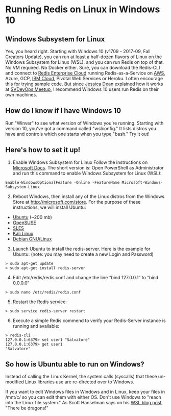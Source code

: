 # Running Redis on Linux in Windows 10 

## Windows Subsystem for Linux

Yes, you heard right. Starting with Windows 10 (v1709 - 2017-09, Fall Creators Update), you can run at least a half-dozen flavors of Linux on the Windows Subsystem for Linux (WSL), and you can run Redis on top of that. No VM required. No Docker either.  Sure, you can download the Redis-CLI and connect to [Redis Enterprise Cloud](https://redislabs.com/redis-enterprise/cloud/ "Redis database-as-a-service") running Redis-as-a-Service on [AWS](https://aws.amazon.com/marketplace/seller-profile?id=86d50f6a-d4d0-4a0c-8f7c-4955fd7ff4d1 "Redis Enterprise Cloud"), Azure, GCP, [IBM Cloud](https://marketplace.ibmcloud.com/apps/87 "Redis Cloud - SoftLayer"), Pivotal Web Services or Heroku. I often encourage this for trying sample code. But since [Jessica Dean](https://twitter.com/jldeen "Jessica Dean on Twitter") explained how it works at [SVDevOps Meetup](https://www.meetup.com/SVDevOps/events/235908130/ "Getting started with BASH on Windows 10"), I recommend Windows 10 users run Redis on their own machines.

## How do I know if I have Windows 10

Run "Winver" to see what version of Windows you're running. Starting with version 10, you've got a command called "wslconfig." It lists distros you have and controls which one starts when you type "bash." Try it out!

## Here's how to set it up!

1. Enable Windows Subsystem for Linux
Follow the instructions on [Microsoft Docs](https://docs.microsoft.com/en-us/windows/wsl/install-win10#install-the-windows-subsystem-for-linux "Install the Windows Subsystem for LInux"). The short version is: Open PowerShell as Administrator and run this command to enable Windows Subsystem for Linux (WSL): 
```
Enable-WindowsOptionalFeature -Online -FeatureName Microsoft-Windows-Subsystem-Linux
```
2. Reboot Windows, then install any of the Linux distros from the Windows Store at http://microsoft.com/store. For the purpose of these instructions, we will install Ubuntu:
- [Ubuntu](https://www.microsoft.com/en-us/p/ubuntu/9nblggh4msv6) (~200 mb)
- [OpenSUSE](https://www.microsoft.com/store/apps/9njvjts82tjx)
- [SLES](https://www.microsoft.com/store/apps/9p32mwbh6cns)
- [Kali Linux](https://www.microsoft.com/en-us/p/kali-linux/9pkr34tncv07)
- [Debian GNU/Linux](https://www.microsoft.com/en-us/p/debian-gnu-linux/9msvkqc78pk6)

3. Launch Ubuntu to install the redis-server. Here is the example for Ubuntu: (note: you may need to create a new Login and Password)
```
> sudo apt-get update
> sudo apt-get install redis-server
```
4. Edit /etc/redis/redis.conf and change the line “bind 127.0.0.1” to “bind 0.0.0.0”
```
> sudo nano /etc/redis/redis.conf
```
5. Restart the Redis service:
```
> sudo service redis-server restart
```

6. Execute a simple Redis commend to verify your Redis-Server instance is running and available: 
```
> redis-cli 
127.0.0.1:6379> set user1 "Salvatore"
127.0.0.1:6379> get user1
"Salvatore"
```
## So how is Ubuntu able to run on Windows?  

Instead of calling the Linux Kernel, the system calls (syscalls) that these un-modified Linux libraries use are re-directed over to Windows. 

If you want to edit Windows files in Windows and in Linux,  keep your files in /mnt/c/ so you can edit them with either OS. Don't use Windows to "reach into the Linux file system." As Scott Hanselman says on his [WSL blog post](https://www.hanselman.com/blog/VIDEOHowToRunLinuxAndBashOnWindows10AnniversaryUpdate.aspx "The year of Linux on the (Windows) Desktop - WSL Tips and Tricks"), "There be dragons!"



